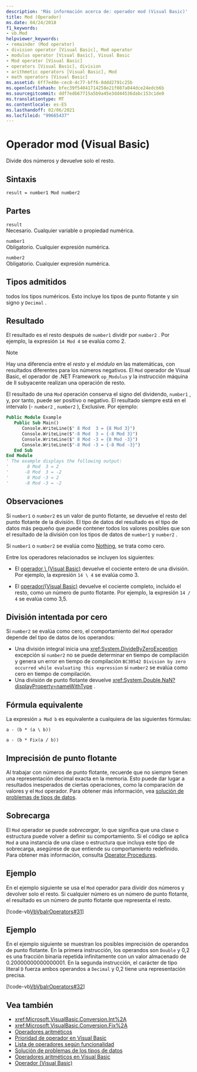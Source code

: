 ```yaml
---
description: 'Más información acerca de: operador mod (Visual Basic)'
title: Mod (Operador)
ms.date: 04/24/2018
f1_keywords:
- vb.Mod
helpviewer_keywords:
- remainder (Mod operator)
- division operator [Visual Basic], Mod operator
- modulus operator [Visual Basic], Visual Basic
- Mod operator [Visual Basic]
- operators [Visual Basic], division
- arithmetic operators [Visual Basic], Mod
- math operators [Visual Basic]
ms.assetid: 6ff7e40e-cec8-4c77-bff6-8ddd2791c25b
ms.openlocfilehash: bfec39f54041714258e21f087a044dce24edcb6b
ms.sourcegitcommit: ddf7edb67715a5b9a45e3dd44536dabc153c1de0
ms.translationtype: MT
ms.contentlocale: es-ES
ms.lasthandoff: 02/06/2021
ms.locfileid: "99665437"
---
```

# <a name="mod-operator-visual-basic"></a>Operador mod (Visual Basic)

Divide dos números y devuelve solo el resto.

## <a name="syntax"></a>Sintaxis

```vb
result = number1 Mod number2
```

## <a name="parts"></a>Partes

`result` \
Necesario. Cualquier variable o propiedad numérica.

`number1` \
Obligatorio. Cualquier expresión numérica.

`number2` \
Obligatorio. Cualquier expresión numérica.

## <a name="supported-types"></a>Tipos admitidos

todos los tipos numéricos. Esto incluye los tipos de punto flotante y sin signo y `Decimal` .

## <a name="result"></a>Resultado

El resultado es el resto después de `number1` dividir por `number2` . Por ejemplo, la expresión `14 Mod 4` se evalúa como 2.

> [!NOTE]
> Hay una diferencia entre el *resto* y el *módulo* en las matemáticas, con resultados diferentes para los números negativos. El `Mod` operador de Visual Basic, el operador de .NET Framework `op_Modulus` y la instrucción [](<xref:System.Reflection.Emit.OpCodes.Rem>) máquina de Il subyacente realizan una operación de resto.

El resultado de una `Mod` operación conserva el signo del dividendo, `number1` , y, por tanto, puede ser positivo o negativo. El resultado siempre está en el intervalo (- `number2` , `number2` ), Exclusive. Por ejemplo:

```vb
Public Module Example
   Public Sub Main()
      Console.WriteLine($" 8 Mod  3 = {8 Mod 3}")
      Console.WriteLine($"-8 Mod  3 = {-8 Mod 3}")
      Console.WriteLine($" 8 Mod -3 = {8 Mod -3}")
      Console.WriteLine($"-8 Mod -3 = {-8 Mod -3}")
   End Sub
End Module
' The example displays the following output:
'       8 Mod  3 = 2
'      -8 Mod  3 = -2
'       8 Mod -3 = 2
'      -8 Mod -3 = -2
```

## <a name="remarks"></a>Observaciones

Si `number1` o `number2` es un valor de punto flotante, se devuelve el resto del punto flotante de la división. El tipo de datos del resultado es el tipo de datos más pequeño que puede contener todos los valores posibles que son el resultado de la división con los tipos de datos de `number1` y `number2` .

Si `number1` o `number2` se evalúa como [Nothing](../nothing.md), se trata como cero.

Entre los operadores relacionados se incluyen los siguientes:

- El [operador \ (Visual Basic)](integer-division-operator.md) devuelve el cociente entero de una división. Por ejemplo, la expresión `14 \ 4` se evalúa como 3.

- El [operador/(Visual Basic)](floating-point-division-operator.md) devuelve el cociente completo, incluido el resto, como un número de punto flotante. Por ejemplo, la expresión `14 / 4` se evalúa como 3,5.

## <a name="attempted-division-by-zero"></a>División intentada por cero

Si `number2` se evalúa como cero, el comportamiento del `Mod` operador depende del tipo de datos de los operandos:

- Una división integral inicia una <xref:System.DivideByZeroException> excepción si `number2` no se puede determinar en tiempo de compilación y genera un error en tiempo de compilación `BC30542 Division by zero occurred while evaluating this expression` si `number2` se evalúa como cero en tiempo de compilación.
- Una división de punto flotante devuelve <xref:System.Double.NaN?displayProperty=nameWithType> .

## <a name="equivalent-formula"></a>Fórmula equivalente

La expresión `a Mod b` es equivalente a cualquiera de las siguientes fórmulas:

`a - (b * (a \ b))`

`a - (b * Fix(a / b))`

## <a name="floating-point-imprecision"></a>Imprecisión de punto flotante

Al trabajar con números de punto flotante, recuerde que no siempre tienen una representación decimal exacta en la memoria. Esto puede dar lugar a resultados inesperados de ciertas operaciones, como la comparación de valores y el `Mod` operador. Para obtener más información, vea [solución de problemas de tipos de datos](../../programming-guide/language-features/data-types/troubleshooting-data-types.md).

## <a name="overloading"></a>Sobrecarga

El `Mod` operador se puede *sobrecargar*, lo que significa que una clase o estructura puede volver a definir su comportamiento. Si el código se aplica `Mod` a una instancia de una clase o estructura que incluya este tipo de sobrecarga, asegúrese de que entiende su comportamiento redefinido. Para obtener más información, consulta [Operator Procedures](../../programming-guide/language-features/procedures/operator-procedures.md).

## <a name="example"></a>Ejemplo

En el ejemplo siguiente se usa el `Mod` operador para dividir dos números y devolver solo el resto. Si cualquier número es un número de punto flotante, el resultado es un número de punto flotante que representa el resto.

[!code-vb[VbVbalrOperators#31](~/samples/snippets/visualbasic/VS_Snippets_VBCSharp/VbVbalrOperators/VB/Class1.vb#31)]

## <a name="example"></a>Ejemplo

En el ejemplo siguiente se muestran los posibles imprecisión de operandos de punto flotante. En la primera instrucción, los operandos son `Double` y 0,2 es una fracción binaria repetida infinitamente con un valor almacenado de 0.20000000000000001. En la segunda instrucción, el carácter de tipo literal `D` fuerza ambos operandos a `Decimal` y 0,2 tiene una representación precisa.

[!code-vb[VbVbalrOperators#32](~/samples/snippets/visualbasic/VS_Snippets_VBCSharp/VbVbalrOperators/VB/Class1.vb#32)]

## <a name="see-also"></a>Vea también

- <xref:Microsoft.VisualBasic.Conversion.Int%2A>
- <xref:Microsoft.VisualBasic.Conversion.Fix%2A>
- [Operadores aritméticos](arithmetic-operators.md)
- [Prioridad de operador en Visual Basic](operator-precedence.md)
- [Lista de operadores según funcionalidad](operators-listed-by-functionality.md)
- [Solución de problemas de los tipos de datos](../../programming-guide/language-features/data-types/troubleshooting-data-types.md)
- [Operadores aritméticos en Visual Basic](../../programming-guide/language-features/operators-and-expressions/arithmetic-operators.md)
- [Operador (Visual Basic)](integer-division-operator.md)
